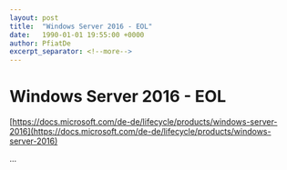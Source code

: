 ```yaml
---
layout: post
title:  "Windows Server 2016 - EOL"
date:   1990-01-01 19:55:00 +0000
author: PfiatDe
excerpt_separator: <!--more-->
---
```


# Windows Server 2016 - EOL
[https://docs.microsoft.com/de-de/lifecycle/products/windows-server-2016](https://docs.microsoft.com/de-de/lifecycle/products/windows-server-2016)

...
<!--more-->
